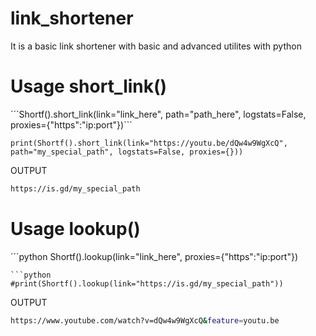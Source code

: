 # link_shortener
It is a basic link shortener with basic and advanced utilites with python
# Usage short_link()
´´´Shortf().short_link(link="link_here", path="path_here", logstats=False, proxies={"https":"ip:port"})```

```print(Shortf().short_link(link="https://youtu.be/dQw4w9WgXcQ", path="my_special_path", logstats=False, proxies={}))```

OUTPUT
```bash
https://is.gd/my_special_path
```

# Usage lookup()
´´´python
Shortf().lookup(link="link_here", proxies={"https":"ip:port"})
```
```python
#print(Shortf().lookup(link="https://is.gd/my_special_path"))
```
OUTPUT
```bash
https://www.youtube.com/watch?v=dQw4w9WgXcQ&feature=youtu.be
```
